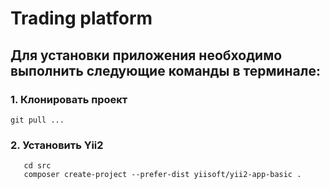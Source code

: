 # Trading platform

## Для установки приложения необходимо выполнить следующие команды в терминале:

### 1. Клонировать проект
```
git pull ...
```
### 2. Установить Yii2 
```
   cd src
   composer create-project --prefer-dist yiisoft/yii2-app-basic .
```
